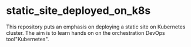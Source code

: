 # static_site_deployed_on_k8s
This repository puts an emphasis on deploying a static site on Kubernetes cluster. The aim is to learn hands on on the orchestration DevOps tool"Kubernetes".

